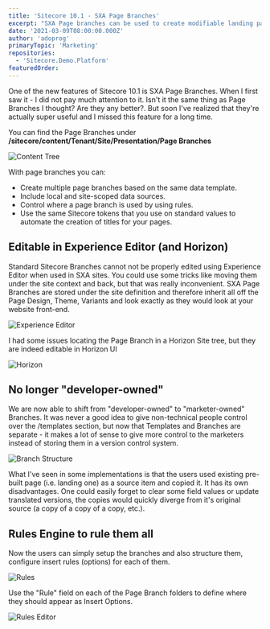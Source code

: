 ```yaml
---
title: 'Sitecore 10.1 - SXA Page Branches'
excerpt: "SXA Page branches can be used to create modifiable landing pages and other page types that you want to have a flexible layout. Once you have created a page branch, editors can use them as templates to create and modify pages in both the Experience Editor and in Horizon."
date: '2021-03-09T08:00:00.000Z'
author: 'adoprog'
primaryTopic: 'Marketing'
repositories:
  - 'Sitecore.Demo.Platform'
featuredOrder:
---
```


One of the new features of Sitecore 10.1 is SXA Page Branches. When I first saw it - I did not pay much attention to it. Isn't it the same thing as Page Branches I thought? Are they any better?. But soon I've realized that they're actually super useful and I missed this feature for a long time.

You can find the Page Branches under **/sitecore/content/Tenant/Site/Presentation/Page Branches**

![Content Tree](/assets/blog/page-branches/tree.png)

With page branches you can:

- Create multiple page branches based on the same data template.
- Include local and site-scoped data sources.
- Control where a page branch is used by using rules.
- Use the same Sitecore tokens that you use on standard values to automate the creation of titles for your pages.

## Editable in Experience Editor (and Horizon)

Standard Sitecore Branches cannot not be properly edited using Experience Editor when used in SXA sites. You could use some tricks like moving them under the site context and back, but that was really inconvenient. SXA Page Branches are stored under the site definition and therefore inherit all off the Page Design, Theme, Variants and look exactly as they would look at your website front-end.

![Experience Editor](/assets/blog/page-branches/ee.png)

I had some issues locating the Page Branch in a Horizon Site tree, but they are indeed editable in Horizon UI

![Horizon](/assets/blog/page-branches/horizon.png)

## No longer "developer-owned"

We are now able to shift from "developer-owned" to "marketer-owned" Branches. It was never a good idea to give non-technical people control over the /templates section, but now that Templates and Branches are separate - it makes a lot of sense to give more control to the marketers instead of storing them in a version control system.

![Branch Structure](/assets/blog/page-branches/structure.png)

What I've seen in some implementations is that the users used existing pre-built page (i.e. landing one) as a source item and copied it. It has its own disadvantages. One could easily forget to clear some field values or update translated versions, the copies would quickly diverge from it's original source (a copy of a copy of a copy, etc.).

## Rules Engine to rule them all

 Now the users can simply setup the branches and also structure them, configure insert rules (options) for each of them.

![Rules](/assets/blog/page-branches/rules.png)

Use the "Rule" field on each of the Page Branch folders to define where they should appear as Insert Options.

![Rules Editor](/assets/blog/page-branches/rules-editor.png)
